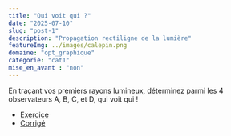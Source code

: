 ```yaml
---
title: "Qui voit qui ?"
date: "2025-07-10"
slug: "post-1"
description: "Propagation rectiligne de la lumière"
featureImg: ../images/calepin.png
domaine: "opt_graphique"
categorie: "cat1"
mise_en_avant : "non"
---
```


En traçant vos premiers rayons lumineux, déterminez parmi les 4 observateurs A, B, C, et D, qui voit qui !
* [Exercice](https://files-stock.e-ressources.net/opt_graphique/qui_voit_qui_1_S.pdf)
* [Corrigé](https://files-stock.e-ressources.net/opt_graphique/qui_voit_qui_1_C.pdf)